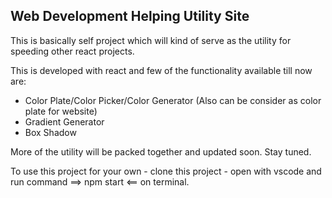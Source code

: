 <h2>Web Development Helping Utility Site</h2>

This is basically self project which will kind of serve as the utility for speeding other react projects.

This is developed with react and few of the functionality available till now are:
    <ul>
    <li>Color Plate/Color Picker/Color Generator (Also can be consider as color plate for website)</li>
    <li>Gradient Generator</li>
    <li>Box Shadow </li>
    </ul>
More of the utility will be packed together and updated soon. Stay tuned.

To use this project for your own
    - clone this project
    - open with vscode and run command ==> npm start <== on terminal.

